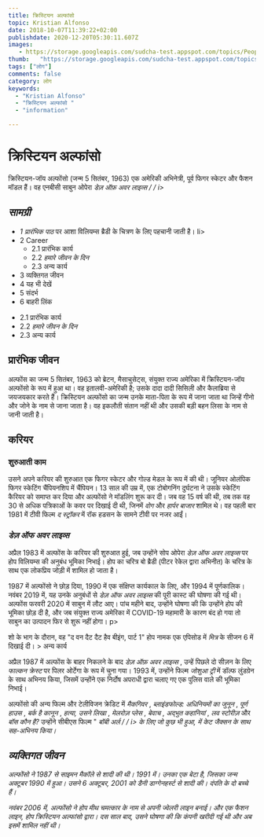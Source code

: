 ```yaml
---
title: क्रिस्टियन अल्फांसो 
topic: Kristian Alfonso
date: 2018-10-07T11:39:22+02:00
publishdate: 2020-12-20T05:30:11.607Z
images: 
   - https://storage.googleapis.com/sudcha-test.appspot.com/topics/People/kristian_alfonso/1.jpeg
thumb:   "https://storage.googleapis.com/sudcha-test.appspot.com/topics/People/kristian_alfonso/thumb.jpeg"
tags: ["लोग"]
comments: false
category: लोग
keywords: 
  - "Kristian Alfonso"
  - "क्रिस्टियन अल्फांसो "
  - "information"

---
```

<h1> क्रिस्टियन अल्फांसो </h1> <p> </p> <p> क्रिस्टियन-जॉय अल्फोंसो (जन्म 5 सितंबर, 1963) एक अमेरिकी अभिनेत्री, पूर्व फिगर स्केटर और फैशन मॉडल हैं। वह एनबीसी साबुन ओपेरा <i> डेज़ ऑफ़ अवर लाइव्स / / i> </p> <h2> सामग्री </h2> <ul> <li> 1 प्रारंभिक पाठ </i> पर आशा विलियम्स ब्रैडी के चित्रण के लिए पहचानी जाती है। li> <li> 2 Career <ul> <li> 2.1 प्रारंभिक कार्य </li> <li> 2.2 <i> हमारे जीवन के दिन </i> </li> <li> 2.3 अन्य कार्य </li> </ul> </li> <li> 3 व्यक्तिगत जीवन </li> <li> 4 यह भी देखें </li> <li> 5 संदर्भ </li> <li> 6 बाहरी लिंक </li> </ul> <ul> <li> 2.1 प्रारंभिक कार्य </li> <li> 2.2 <i> हमारे जीवन के दिन </i> </li> <li> 2.3 अन्य कार्य </li> </ul> <h2> प्रारंभिक जीवन </h2> <p> अल्फोंस का जन्म 5 सितंबर, 1963 को ब्रेटन, मैसाचुसेट्स, संयुक्त राज्य अमेरिका में क्रिस्टियन-जॉय अल्फोंसो के रूप में हुआ था। वह इतालवी-अमेरिकी है; उसके दादा दादी सिसिली और कैलाब्रिया से जयजयकार करते हैं। क्रिस्टियन अल्फोंसो का जन्म उनके माता-पिता के रूप में जाना जाता था जिन्हें गीनो और जोने के नाम से जाना जाता है। वह इकलौती संतान नहीं थी और उसकी बड़ी बहन लिसा के नाम से जानी जाती है। </p> <h2> करियर </h2> <h3> शुरुआती काम </h3> <p> उसने अपने करियर की शुरुआत एक फिगर स्केटर और गोल्ड मेडल के रूप में की थी। जूनियर ओलंपिक फिगर स्केटिंग चैंपियनशिप में चैंपियन। 13 साल की उम्र में, एक टोबोगनिंग दुर्घटना ने उसके स्केटिंग कैरियर को समाप्त कर दिया और अल्फोंसो ने मॉडलिंग शुरू कर दी। जब वह 15 वर्ष की थी, तब तक वह 30 से अधिक पत्रिकाओं के कवर पर दिखाई दी थी, जिनमें <i> वोग </i> और <i> हार्पर बाजार </i> शामिल थे। वह पहली बार 1981 में टीवी फिल्म <i> द स्ट्रॉकर </i> में रॉक हडसन के सामने टीवी पर नजर आईं। </p> <h3> <i> डेज़ ऑफ अवर लाइव्स </i> </h3> <p > अप्रैल 1983 में अल्फोंस के करियर की शुरुआत हुई, जब उन्होंने सोप ओपेरा <i> डेज़ ऑफ अवर लाइव्स </i> पर होप विलियम्स की अनुबंध भूमिका निभाई। होप का चरित्र बो ब्रैडी (पीटर रेकेल द्वारा अभिनीत) के चरित्र के साथ एक लोकप्रिय जोड़ी में शामिल हो जाता है। </p> <p> 1987 में अल्फोंसो ने छोड़ दिया, 1990 में एक संक्षिप्त कार्यकाल के लिए, और 1994 में पूर्णकालिक। नवंबर 2019 में, यह उनके अनुबंधों से <i> डेज़ ऑफ अवर लाइव्स </i> की पूरी कास्ट की घोषणा की गई थी। अल्फोंस फरवरी 2020 में साबुन में लौट आए। पांच महीने बाद, उन्होंने घोषणा की कि उन्होंने होप की भूमिका छोड़ दी है, और जब संयुक्त राज्य अमेरिका में COVID-19 महामारी के कारण बंद हो गया तो साबुन का उत्पादन फिर से शुरू नहीं होगा। p> <p> शो के भाग के दौरान, वह "द वन दैट दैट हैव बीइंग, पार्ट 1" होप नामक एक एपिसोड में <i> मित्र </i> के सीजन 6 में दिखाई दी। > अन्य कार्य </h3> <p> अप्रैल 1987 में अल्फोंस के बाहर निकलने के बाद <i> डेज़ ऑफ़ अवर लाइव्स </i>, उन्हें पिछले दो सीज़न के लिए <i> फाल्कन क्रेस्ट </i> पर पिलर ओर्टेगा के रूप में चुना गया। 1993 में, उन्होंने फिल्म <i> जोशुआ ट्री </i> में डॉल्फ लुंडग्रेन के साथ अभिनय किया, जिसमें उन्होंने एक निर्दोष अपराधी द्वारा चलाए गए एक पुलिस वाले की भूमिका निभाई। </p> <p> अल्फोंसो की अन्य फिल्म और टेलीविजन क्रेडिट में <i> मैकगिवर </i>, <i> ब्लाइंडफोल्ड: अधिनियमों का जुनून </i>, <i> पूर्ण हाउस </i>, <i> बर्क है कानून </i>, <i> हत्या, उसने लिखा </i>, <i> मेलरोज़ प्लेस </i>, <i> बेवाच </i>, <i> अद्भुत कहानियां </i>, <i> लव स्टोरीज़ </i> और <i> बॉस कौन है? </I> उन्होंने सीबीएस फिल्म "<i> बॉबी अर्ल / / i> के लिए जो कुछ भी हुआ, में केट जैक्सन के साथ सह-अभिनय किया। </p> <h2> व्यक्तिगत जीवन </h2> <p> अल्फोंसो ने 1987 से साइमन मैकॉले से शादी की थी। 1991 में। उनका एक बेटा है, जिसका जन्म अक्टूबर 1990 में हुआ। उसने 6 अक्टूबर, 2001 को डैनी डाग्गेनहर्स्ट से शादी की। दंपति के दो बच्चे हैं। </p> <p> नवंबर 2006 में, अल्फोंसो ने होप मीथ चमत्कार के नाम से अपनी ज्वेलरी लाइन बनाई। और एक फैशन लाइन, होप क्रिस्टियन अल्फांसो द्वारा। दस साल बाद, उसने घोषणा की कि कंपनी खरीदी गई थी और अब इसमें शामिल नहीं थी। </p> 
